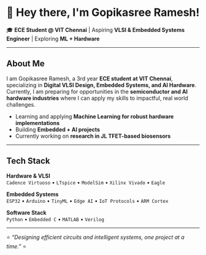 # 👋 Hey there, I'm Gopikasree Ramesh!  

🎓 **ECE Student @ VIT Chennai** | Aspiring **VLSI & Embedded Systems Engineer** | Exploring **ML + Hardware**  

---
## About Me  

I am Gopikasree Ramesh, a 3rd year **ECE student at VIT Chennai**, specializing in **Digital VLSI Design, Embedded Systems, and AI Hardware**. Currently, I am preparing for opportunities in the **semiconductor and AI hardware industries** where I can apply my skills to impactful, real world challenges.  

- Learning and applying **Machine Learning for robust hardware implementations**  
- Building **Embedded + AI projects**   
- Currently working on **research in JL TFET-based biosensors**  

---

## Tech Stack  

**Hardware & VLSI**  
`Cadence Virtuoso` • `LTspice` • `ModelSim` • `Xilinx Vivado` • `Eagle` 

**Embedded Systems**  
`ESP32` • `Arduino` • `TinyML` • `Edge AI` • `IoT Protocols` • `ARM Cortex` 

**Software Stack**  
`Python` • `Embedded C` • `MATLAB` • `Verilog` 

---

⭐ *“Designing efficient circuits and intelligent systems, one project at a time.”* ⭐
